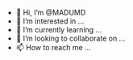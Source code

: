 - 👋 Hi, I’m @MADUMD
- 👀 I’m interested in ...
- 🌱 I’m currently learning ...
- 💞️ I’m looking to collaborate on ...
- 📫 How to reach me ...

<!---
MADUMD/MADUMD is a ✨ special ✨ repository because its `README.md` (this file) appears on your GitHub profile.
You can click the Preview link to take a look at your changes.
--->
